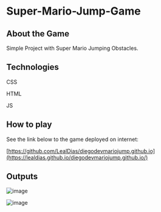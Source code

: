 # Super-Mario-Jump-Game

## About the Game

Simple Project with Super Mario Jumping Obstacles.

## Technologies

CSS

HTML

JS

## How to play

See the link below to the game deployed on internet:

[https://github.com/LealDias/diegodevmariojump.github.io](https://lealdias.github.io/diegodevmariojump.github.io/)

## Outputs

![image](https://github.com/LealDias/Super-Mario-Jump-Game-/assets/70763447/d7b5aeee-82b6-4b22-a4d2-052e3dd46cbd)

![image](https://github.com/LealDias/Super-Mario-Jump-Game-/assets/70763447/2252e0e8-d7af-4539-81af-99fcd384d105)





